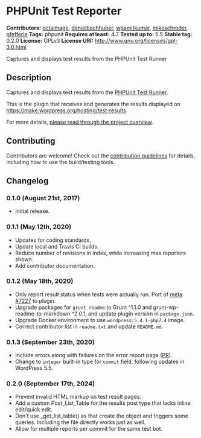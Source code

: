 # PHPUnit Test Reporter #
**Contributors:** [octalmage](https://profiles.wordpress.org/octalmage), [danielbachhuber](https://profiles.wordpress.org/danielbachhuber), [wpamitkumar](https://profiles.wordpress.org/wpamitkumar), [mikeschroder](https://profiles.wordpress.org/mikeschroder), [pfefferle](https://profiles.wordpress.org/pfefferle)
**Tags:** phpunit
**Requires at least:** 4.7
**Tested up to:** 5.5
**Stable tag:** 0.2.0
**License:** GPLv3
**License URI:** http://www.gnu.org/licenses/gpl-3.0.html

Captures and displays test results from the PHPUnit Test Runner

## Description ##

Captures and displays test results from the [PHPUnit Test Runner](https://github.com/WordPress/phpunit-test-runner).

This is the plugin that receives and generates the results displayed on https://make.wordpress.org/hosting/test-results.

For more details, [please read through the project overview](https://make.wordpress.org/hosting/test-results-getting-started/).

## Contributing ##

Contributors are welcome!
Check out the [contribution guidelines](https://github.com/WordPress/phpunit-test-reporter/blob/master/CONTRIBUTING.md) for details, including how to use the build/testing tools.

## Changelog ##

### 0.1.0 (August 21st, 2017) ###
* Initial release.

### 0.1.1 (May 12th, 2020) ###
* Updates for coding standards.
* Update local and Travis CI builds.
* Reduce number of revisions in index, while increasing max reporters shown.
* Add contributor documentation.

### 0.1.2 (May 18th, 2020) ###
* Only report result status when tests were actually run. Port of
  [meta #7227](https://meta.trac.wordpress.org/changeset/7227) to plugin.
* Upgrade packages for `grunt readme` to Grunt ^1.1.0 and
  grunt-wp-readme-to-markdown ^2.0.1, and update plugin version in `package.json`.
* Upgrade Docker environment to use `wordpress:5.4.1-php7.4` image.
* Correct contributor list in `readme.txt` and update `README.md`.

### 0.1.3 (September 23th, 2020) ###
* Include errors along with failures on the error report page ([PR](https://github.com/WordPress/phpunit-test-reporter/pull/84)).
* Change to `integer` built-in type for `commit` field, following updates in WordPress 5.5.

### 0.2.0 (September 17th, 2024) ###
* Prevent invalid HTML markup on test result pages.
* Add a custom Post_List_Table for the results post type that lacks inline edit/quick edit.
* Don't use _get_list_table() as that create the object and triggers some queries. Including the file directly works just as well.
* Allow for multiple reports per commit for the same test bot.
